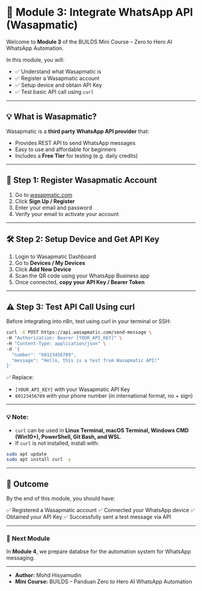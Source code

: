 # 📲 Module 3: Integrate WhatsApp API (Wasapmatic)

Welcome to **Module 3** of the BUILDS Mini Course – Zero to Hero AI WhatsApp Automation.

In this module, you will:

* ✅ Understand what Wasapmatic is
* ✅ Register a Wasapmatic account
* ✅ Setup device and obtain API Key
* ✅ Test basic API call using `curl`

---

## 💡 What is Wasapmatic?

Wasapmatic is a **third party WhatsApp API provider** that:

* Provides REST API to send WhatsApp messages
* Easy to use and affordable for beginners
* Includes a **Free Tier** for testing (e.g. daily credits)

---

## 📝 Step 1: Register Wasapmatic Account

1. Go to [wasapmatic.com](https://wasapmatic.com)
2. Click **Sign Up / Register**
3. Enter your email and password
4. Verify your email to activate your account

---

## 🛠️ Step 2: Setup Device and Get API Key

1. Login to Wasapmatic Dashboard
2. Go to **Devices / My Devices**
3. Click **Add New Device**
4. Scan the QR code using your WhatsApp Business app
5. Once connected, **copy your API Key / Bearer Token**

---

## ⚠️ Step 3: Test API Call Using curl

Before integrating into n8n, test using curl in your terminal or SSH:

```bash
curl -X POST https://api.wasapmatic.com/send-message \
-H "Authorization: Bearer [YOUR_API_KEY]" \
-H "Content-Type: application/json" \
-d '{
  "number": "60123456789",
  "message": "Hello, this is a test from Wasapmatic API!"
}'
```

✅ Replace:

* `[YOUR_API_KEY]` with your Wasapmatic API Key
* `60123456789` with your phone number (in international format, no + sign)

---

### 💡 **Note:**

* `curl` can be used in **Linux Terminal, macOS Terminal, Windows CMD (Win10+), PowerShell, Git Bash, and WSL**.
* If `curl` is not installed, install with:

```bash
sudo apt update
sudo apt install curl -y
```

---

## 🌟 Outcome

By the end of this module, you should have:

✅ Registered a Wasapmatic account
✅ Connected your WhatsApp device
✅ Obtained your API Key
✅ Successfully sent a test message via API

---

### 🚀 **Next Module**

In **Module 4**, we prepare databse for the automation system for WhatsApp messaging.

---

* **Author:** Mohd Hisyamudin
* **Mini Course:** BUILDS – Panduan Zero to Hero AI WhatsApp Automation
